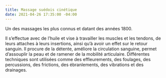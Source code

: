 ```yaml
---
title: Massage suédois cinétique
date: 2021-04-26 17:35:00 -04:00
---
```


Un des massages les plus connus et datant des années 1800.

Il s’effectue avec de l’huile et vise à travailler les muscles et les tendons, de leurs attaches à leurs insertions, ainsi qu’à avoir un effet sur le retour sanguin. Il procure de la détente, améliore la circulation sanguine, permet d’assouplir la peau et de ramener de la mobilité articulaire. Différentes techniques sont utilisées comme des effleurements, des foulages, des percussions, des frictions, des ébranlements, des vibrations et des drainages.
